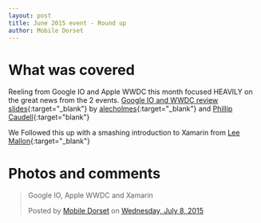 ```yaml
---
layout: post
title: June 2015 event - Round up
author: Mobile Dorset
---
```

# What was covered
Reeling from Google IO and Apple WWDC this month focused HEAVILY on the great news from the 2 events.
[Google IO and WWDC review slides](https://docs.google.com/presentation/d/1bfLJgPiq-9lErP6CmUX3_GmV7AGwJb1_5nP0jg9y2yo/edit?usp=sharing){:target="_blank"} by [alecholmes](https://twitter.com/alecholmes){:target="_blank"} and [Phillip Caudell](https://twitter.com/phillipcaudell){:target="blank"}

We Followed this up with a smashing introduction to Xamarin from [Lee Mallon](https://twitter.com/@leemallon){:target="_blank"}

# Photos and comments
<div id="fb-root"></div><script>(function(d, s, id) {  var js, fjs = d.getElementsByTagName(s)[0];  if (d.getElementById(id)) return;  js = d.createElement(s); js.id = id;  js.src = "//connect.facebook.net/en_US/sdk.js#xfbml=1&version=v2.3";  fjs.parentNode.insertBefore(js, fjs);}(document, 'script', 'facebook-jssdk'));</script><div class="fb-post" data-href="https://www.facebook.com/media/set/?set=a.1006677929356424.1073741833.934423343248550&amp;type=3" data-width="500"><div class="fb-xfbml-parse-ignore"><blockquote cite="https://www.facebook.com/media/set/?set=a.1006677929356424.1073741833.934423343248550&amp;type=3"><p>Google IO, Apple WWDC and Xamarin</p>Posted by <a href="https://www.facebook.com/MobileDorset">Mobile Dorset</a> on&nbsp;<a href="https://www.facebook.com/media/set/?set=a.1006677929356424.1073741833.934423343248550&amp;type=3">Wednesday, July 8, 2015</a></blockquote></div></div>
